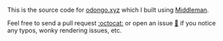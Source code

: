This is the source code for [odongo.xyz][1] which I built using [Middleman][2].

Feel free to send a pull request [:octocat:][3] or open an issue [:no_entry_sign:][4] if you notice any typos, wonky rendering issues, etc.

[1]: http://odongo.xyz
[2]: https://middlemanapp.com
[3]: https://github.com/Croccifixio/blog/pull/new/master
[4]: https://github.com/Croccifixio/blog/issues/new